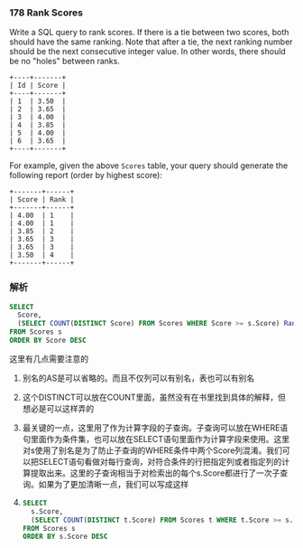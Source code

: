 ### 178 Rank Scores

Write a SQL query to rank scores. If there is a tie between two scores, both should have the same ranking. Note that after a tie, the next ranking number should be the next consecutive integer value. In other words, there should be no "holes" between ranks.

```
+----+-------+
| Id | Score |
+----+-------+
| 1  | 3.50  |
| 2  | 3.65  |
| 3  | 4.00  |
| 4  | 3.85  |
| 5  | 4.00  |
| 6  | 3.65  |
+----+-------+
```

For example, given the above `Scores` table, your query should generate the following report (order by highest score):

```
+-------+------+
| Score | Rank |
+-------+------+
| 4.00  | 1    |
| 4.00  | 1    |
| 3.85  | 2    |
| 3.65  | 3    |
| 3.65  | 3    |
| 3.50  | 4    |
+-------+------+
```

### 解析

```SQL
SELECT
  Score,
  (SELECT COUNT(DISTINCT Score) FROM Scores WHERE Score >= s.Score) Rank
FROM Scores s
ORDER BY Score DESC
```

这里有几点需要注意的

1. 别名的AS是可以省略的。而且不仅列可以有别名，表也可以有别名

2. 这个DISTINCT可以放在COUNT里面，虽然没有在书里找到具体的解释，但想必是可以这样弄的

3. 最关键的一点，这里用了作为计算字段的子查询。子查询可以放在WHERE语句里面作为条件集，也可以放在SELECT语句里面作为计算字段来使用。这里对s使用了别名是为了防止子查询的WHERE条件中两个Score列混淆。我们可以把SELECT语句看做对每行查询，对符合条件的行把指定列或者指定列的计算提取出来。这里的子查询相当于对检索出的每个s.Score都进行了一次子查询。如果为了更加清晰一点，我们可以写成这样

4. ```SQl
   SELECT
     s.Score,
     (SELECT COUNT(DISTINCT t.Score) FROM Scores t WHERE t.Score >= s.Score) Rank
   FROM Scores s
   ORDER BY s.Score DESC
   ```

   